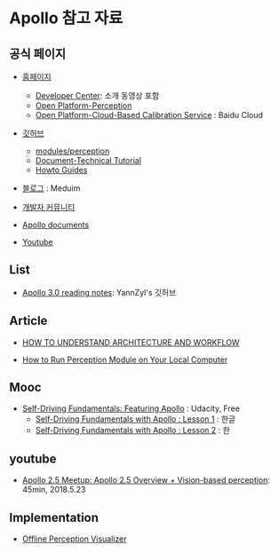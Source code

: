
# Apollo 참고 자료 


## 공식 페이지 
- [홈페이지](http://apollo.auto/)
    - [Developer Center](http://apollo.auto/devcenter/devcenter.html): 소개 동영상 포함 
    - [Open Platform-Perception](http://apollo.auto/platform/perception.html)
    - [Open Platform-Cloud-Based Calibration Service](https://login.bce.baidu.com/?redirect=http%3A%2F%2Fconsole.bce.baidu.com%2Fapollo%2Fcalibrator%2Findex%2Flist%3Flocale%3Den-us&lang=en) : Baidu Cloud
 


- [깃허브](https://github.com/ApolloAuto/apollo)
    - [modules/perception](https://github.com/ApolloAuto/apollo/blob/master/modules/perception/README.md)
    - [Document-Technical Tutorial](https://github.com/ApolloAuto/apollo/blob/master/docs/technical_tutorial/README.md)
    - [Howto Guides](https://github.com/ApolloAuto/apollo/tree/master/docs/howto)


- [블로그](https://medium.com/apollo-auto) : Meduim

- [개발자 커뮤니티](https://apolloauto.io/)
- [Apollo documents](http://www.fzb.me/apollo/)
- [Youtube](https://www.youtube.com/channel/UC8wR_NX_NShUTSSqIaEUY9Q)

## List 



- [Apollo 3.0 reading notes](https://github.com/YannZyl/Apollo-Note): YannZyl's 깃허브 



## Article 

- [HOW TO UNDERSTAND ARCHITECTURE AND WORKFLOW](https://github.com/ApolloAuto/apollo/blob/master/docs/howto/how_to_understand_architecture_and_workflow.md)

- [How to Run Perception Module on Your Local Computer](https://github.com/ApolloAuto/apollo/blob/master/docs/howto/how_to_run_perception_module_on_your_local_computer.md)

## Mooc

- [Self-Driving Fundamentals: Featuring Apollo](https://www.udacity.com/course/self-driving-car-fundamentals-featuring-apollo--ud0419) : Udacity, Free
    - [Self-Driving Fundamentals with Apollo : Lesson 1](http://harderthan.co.kr/2018/10/19/self-driving-fundamentals-with-apollo_lesson-1/) : 한글
    - [Self-Driving Fundamentals with Apollo : Lesson 2](http://harderthan.co.kr/2018/10/23/self-driving-fundamentals-with-apollo-lesson-2/) : 한


## youtube

- [Apollo 2.5 Meetup: Apollo 2.5 Overview + Vision-based perception](https://www.youtube.com/watch?v=jiZhSIrmODk&t=24s): 45min, 2018.5.23

## Implementation 

- [Offline Perception Visualizer](https://github.com/ApolloAuto/apollo/blob/master/docs/howto/how_to_run_offline_perception_visualizer.md)
